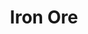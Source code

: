 ---
templateKey: blog-post
featuredpost: false
featuredimage: /assets/Iron_Ore.png
title: Iron Ore
description: Resources
testfield: 760
---